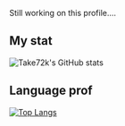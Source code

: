 Still working on this profile....


## My stat
![Take72k's GitHub stats](https://github-readme-stats.vercel.app/api?username=take72k&theme=tokyonight)

## Language prof
[![Top Langs](https://github-readme-stats.vercel.app/api/top-langs/?username=take72k&theme=tokyonight&langs_count=5)](https://github.com/take72k/github-readme-stats)
